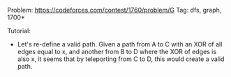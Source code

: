 Problem: https://codeforces.com/contest/1760/problem/G
Tag: dfs, graph, 1700*

Tutorial:
  - Let's re-define a valid path. Given a path from A to C with an XOR of all edges equal to x, and another from B to D where the XOR of edges is also x, it seems that by teleporting from C to D, this would create a valid path.
